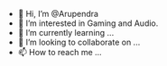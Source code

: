 - 👋 Hi, I’m @Arupendra
- 👀 I’m interested in Gaming and Audio.
- 🌱 I’m currently learning ...
- 💞️ I’m looking to collaborate on ...
- 📫 How to reach me ...

<!---
Arupendra/Arupendra is a ✨ special ✨ repository because its `README.md` (this file) appears on your GitHub profile.
You can click the Preview link to take a look at your changes.
--->
